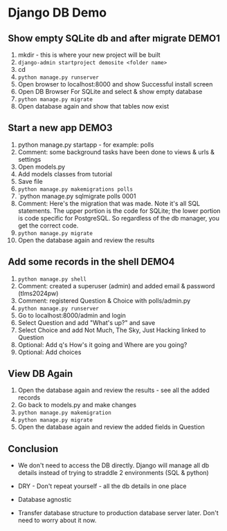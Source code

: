 # Django DB Demo

## Show empty SQLite db and after migrate  DEMO1

1.  mkdir <new folder name> - this is where your new project will be built
1.  `django-admin startproject demosite <folder name>`
1.  cd <new folder name> 
1.  `python manage.py runserver` 
1.  Open browser to localhost:8000 and show Successful install screen
1.  Open DB Browser For SQLite and select & show empty database
1.  `python manage.py migrate`
1.  Open database again and show that tables now exist

## Start a new app DEMO3

1.  python manage.py startapp <new app name> - for example: polls
1.  Comment: some background tasks have been done to views & urls & settings
1.  Open models.py
1.  Add models classes from tutorial
1.  Save file
1.  `python manage.py makemigrations polls`
1.  `python manage.py sqlmigrate polls 0001
1.  Comment: Here's the migration that was made. Note it's all SQL statements. The upper portion is the code for SQLite; the lower portion is code specific for PostgreSQL. So regardless of the db manager, you get the correct code.
1.  `python manage.py migrate`
1.  Open the database again and review the results

## Add some records in the shell DEMO4

1.  `python manage.py shell`
1.  Comment: created a superuser (admin) and added email & password (tIms2024pw)
1.  Comment: registered Question & Choice with polls/admin.py
1.  `python manage.py runserver`
1.  Go to localhost:8000/admin and login
1.  Select Question and add "What's up?" and save
1.  Select Choice and add Not Much, The Sky, Just Hacking linked to Question
1.  Optional: Add q's How's it going and Where are you going?
1.  Optional: Add choices

## View DB Again

1.  Open the database again and review the results - see all the added records
1.  Go back to models.py and make changes
1.  `python manage.py makemigration`
1.  `python manage.py migrate`
1.  Open the database again and review the added fields in Question

## Conclusion

*   We don't need to access the DB directly. Django will manage all db details instead of trying to straddle 2 environments (SQL & python)

*   DRY - Don't repeat yourself - all the db details in one place 

*   Database agnostic

*   Transfer database structure to production database server later. Don't need to worry about it now. 